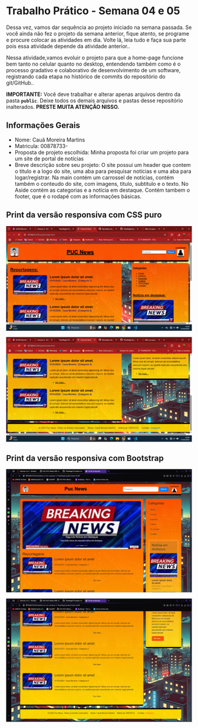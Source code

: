 # Trabalho Prático - Semana 04 e 05

Dessa vez, vamos dar sequência ao projeto iniciado na semana passada. Se você ainda não fez o projeto da semana anterior, fique atento, se programe e procure colocar as atividades em dia. Volte lá, leia tudo e faça sua parte pois essa atividade depende da atividade anterior..

Nessa atividade,vamos evoluir o projeto para que a home-page funcione bem tanto no celular quanto no desktop, entendendo também como é o processo gradativo e colaborativo de desenvolvimento de um software, registrando cada etapa no histórico de commits do repositório do git/GitHub..

**IMPORTANTE:** Você deve trabalhar e alterar apenas arquivos dentro da pasta **`public`**. Deixe todos os demais arquivos e pastas desse repositório inalterados. **PRESTE MUITA ATENÇÃO NISSO.**

## Informações Gerais

- Nome: Cauã Moreira Martins
- Matricula: 00878733-
- Proposta de projeto escolhida: Minha proposta foi criar um projeto para um site de portal de notícias
- Breve descrição sobre seu projeto: O site possui um header que contem o titulo e a logo do site, uma aba para pesquisar notícias e uma aba para logar/registrar. Na main contém um carrossel de notícias, contém também o conteudo do site, com imagens, titulo, subtitulo e o texto. No Aside contém as categorias e a notícia em destaque. Contém tambem o footer, que é o rodapé com as informações básicas.

## Print da versão responsiva com CSS puro

![alt text](<home page 1.png>)

![alt text](<home page 2.png>)

## Print da versão responsiva com Bootstrap

![alt text](<home page 1 bootstrap.png>)

![alt text](<home page 2 bootstrap.png>)
